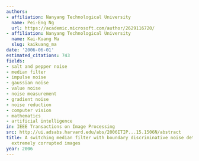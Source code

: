 ```yaml
---
authors:
- affiliation: Nanyang Technological University
  name: Pei-Eng Ng
  url: https://academic.microsoft.com/author/2629116720/
- affiliation: Nanyang Technological University
  name: Kai-Kuang Ma
  slug: kaikuang_ma
date: '2006-06-01'
estimated_citations: 743
fields:
- salt and pepper noise
- median filter
- impulse noise
- gaussian noise
- value noise
- noise measurement
- gradient noise
- noise reduction
- computer vision
- mathematics
- artificial intelligence
in: IEEE Transactions on Image Processing
src: http://ui.adsabs.harvard.edu/abs/2006ITIP...15.1506N/abstract
title: A switching median filter with boundary discriminative noise detection for
  extremely corrupted images
year: 2006
---
```

